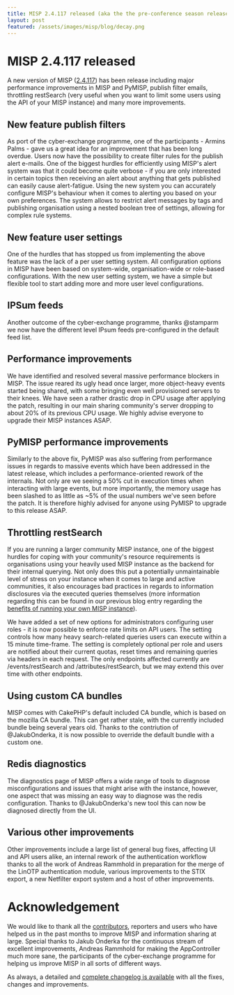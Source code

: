 ```yaml
---
title: MISP 2.4.117 released (aka the the pre-conference season release)
layout: post
featured: /assets/images/misp/blog/decay.png
---
```


# MISP 2.4.117 released

A new version of MISP ([2.4.117](https://github.com/MISP/MISP/tree/v2.4.117)) has been release including major performance improvements in MISP and PyMISP, publish filter emails, throttling restSearch (very useful when you want to limit some users using the API of your MISP instance) and many more improvements.

## New feature publish filters

As port of the cyber-exchange programme, one of the participants - Armins Palms - gave us a great idea for an improvement that has been long overdue. Users now have the possibility to create filter rules for the publish alert e-mails. One of the biggest hurdles for efficiently using MISP's alert system was that it could become quite verbose - if you are only interested in certain topics then receiving an alert about anything that gets published can easily cause alert-fatigue. Using the new system you can accurately configure MISP's behaviour when it comes to alerting you based on your own preferences. The system allows to restrict alert messages by tags and publishing organisation using a nested boolean tree of settings, allowing for complex rule systems.

## New feature user settings

One of the hurdles that has stopped us from implementing the above feature was the lack of a per user setting system. All configuration options in MISP have been based on system-wide, organisation-wide or role-based configurations. With the new user setting system, we have a simple but flexible tool to start adding more and more user level configurations.

## IPSum feeds

Another outcome of the cyber-exchange programme, thanks @stamparm we now have the different level IPsum feeds pre-configured in the default feed list.

## Performance improvements

We have identified and resolved several massive performance blockers in MISP. The issue reared its ugly head once larger, more object-heavy events started being shared, with some bringing even well provisioned servers to their knees. We have seen a rather drastic drop in CPU usage after applying the patch, resulting in our main sharing community's server dropping to about 20% of its previous CPU usage. We highly advise everyone to upgrade their MISP instances ASAP.

## PyMISP performance improvements

Similarly to the above fix, PyMISP was also suffering from performance issues in regards to massive events which have been addressed in the latest release, which includes a performance-oriented rework of the internals. Not only are we seeing a 50% cut in execution times when interacting with large events, but more importantly, the memory usage has been slashed to as little as ~5% of the usual numbers we've seen before the patch. It is therefore highly advised for anyone using PyMISP to upgrade to this release ASAP.

## Throttling restSearch

If you are running a larger community MISP instance, one of the biggest hurdles for coping with your community's resource requirements is organisations using your heavily used MISP instance as the backend for their internal querying. Not only does this put a potentially unmaintainable level of stress on your instance when it comes to large and active communities, it also encourages bad practices in regards to information disclosures via the executed queries themselves (more information regarding this can be found in our previous blog entry regarding the [benefits of running your own MISP instance](https://misp-project.org/2019/09/25/hostev-vs-own-misp.html)).

We have added a set of new options for administrators configuring user roles - it is now possible to enforce rate limits on API users. The setting controls how many heavy search-related queries users can execute within a 15 minute time-frame. The setting is completely optional per role and users are notified about their current quotas, reset times and remaining queries via headers in each request. The only endpoints affected currently are /events/restSearch and /attributes/restSearch, but we may extend this over time with other endpoints.

## Using custom CA bundles

MISP comes with CakePHP's default included CA bundle, which is based on the mozilla CA bundle. This can get rather stale, with the currently included bundle being several years old. Thanks to the contriution of @JakubOnderka, it is now possible to override the default bundle with a custom one.

## Redis diagnostics

The diagnostics page of MISP offers a wide range of tools to diagnose misconfigurations and issues that might arise with the instance, however, one aspect that was missing an easy way to diagnose was the redis configuration. Thanks to @JakubOnderka's new tool this can now be diagnosed directly from the UI.

## Various other improvements

Other improvements include a large list of general bug fixes, affecting UI and API users alike, an internal rework of the authentication workflow thanks to all the work of Andreas Rammhold in preparation for the merge of the LinOTP authentication module, various improvements to the STIX export, a new Netfilter export system and a host of other improvements.

# Acknowledgement

We would like to thank all the [contributors](/contributors), reporters and users who have helped us in the past months to improve MISP and information sharing at large. Special thanks to Jakub Onderka for the continuous stream of excellent improvements, Andreas Rammhold for making the AppController much more sane, the participants of the cyber-exchange programme for helping us improve MISP in all sorts of different ways.

As always, a detailed and [complete changelog is available](https://www.misp-project.org/Changelog.txt) with all the fixes, changes and improvements.

